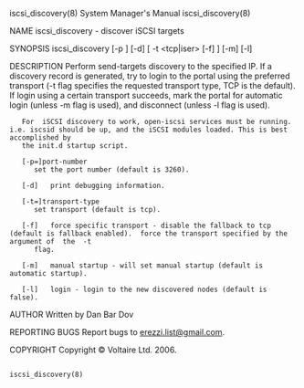 
iscsi_discovery(8)						    System Manager's Manual						    iscsi_discovery(8)

NAME
       iscsi_discovery - discover iSCSI targets

SYNOPSIS
       iscsi_discovery <IP> [-p <port>] [-d] [ -t <tcp|iser> [-f] ] [-m] [-l]

DESCRIPTION
       Perform	send-targets  discovery	 to the specified IP. If a discovery record is generated, try to login to the portal using the preferred transport (-t
       flag specifies the requested transport type, TCP is the default).  If login using a certain transport succeeds, mark the	 portal	 for  automatic	 login
       (unless -m flag is used), and disconnect (unless -l flag is used).

       For  iSCSI discovery to work, open-iscsi services must be running. i.e. iscsid should be up, and the iSCSI modules loaded. This is best accomplished by
       the init.d startup script.

       [-p=]port-number
	      set the port number (default is 3260).

       [-d]   print debugging information.

       [-t=]transport-type
	      set transport (default is tcp).

       [-f]   force specific transport - disable the fallback to tcp (default is fallback enabled).  force the transport specified by the argument of  the  -t
	      flag.

       [-m]   manual startup - will set manual startup (default is automatic startup).

       [-l]   login - login to the new discovered nodes (default is false).

AUTHOR
       Written by Dan Bar Dov

REPORTING BUGS
       Report bugs to <erezzi.list@gmail.com>.

COPYRIGHT
       Copyright © Voltaire Ltd. 2006.

																	    iscsi_discovery(8)
